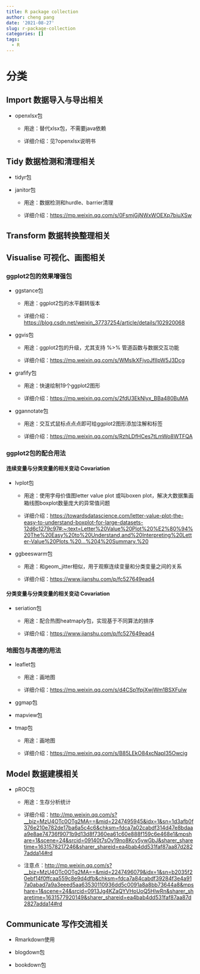 ```yaml
---
title: R package collection
author: cheng pang
date: '2021-08-27'
slug: r-package-collection
categories: []
tags:
  - R
---
```


# 分类

## Import 数据导入与导出相关

- openxlsx包
  
  - 用途：替代xlsx包，不需要java依赖
  
  - 详细介绍：见?openxlsx说明书
  
## Tidy 数据检测和清理相关

- tidyr包

- janitor包

  - 用途：数据检测和hurdle、barrier清理
  
  - 详细介绍：<https://mp.weixin.qq.com/s/0FsmjGjNWxWOEXp7biuXSw>


## Transform 数据转换整理相关

## Visualise 可视化、画图相关

### ggplot2包的效果增强包

- ggstance包

  - 用途：ggplot2包的水平翻转版本
  
  - 详细介绍：<https://blog.csdn.net/weixin_37737254/article/details/102920068>
  
- ggvis包
  
  - 用途：ggplot2包的升级，尤其支持 %>% 管道函数与数据交互功能
  
  - 详细介绍：<https://mp.weixin.qq.com/s/WMslkXFjvoJfIIpW5J3Dcg>

- grafify包

  - 用途：快速绘制19个ggplot2图形
  
  - 详细介绍：<https://mp.weixin.qq.com/s/2fdU3EkNlyx_BBa480BuMA>

- ggannotate包
  
  - 用途：交互式鼠标点点点即可给ggplot2图形添加注解和标签
  
  - 详细介绍：<https://mp.weixin.qq.com/s/RzhLDfHCes7tLmWo8WTFQA>
  
### ggplot2包的配合用法

#### 连续变量与分类变量的相关变动 Covariation

- lvplot包

  - 用途：使用字母价值图letter value plot 或叫boxen plot，解决大数据集画箱线图boxplot数量庞大的异常值问题
  
  - 详细介绍：<https://towardsdatascience.com/letter-value-plot-the-easy-to-understand-boxplot-for-large-datasets-12d6c1279c97#:~:text=Letter%20Value%20Plot%20%E2%80%94%20The%20Easy%20to%20Understand,and%20Interpreting%20Letter-Value%20Plots.%20...%204%20Summary.%20>

- ggbeeswarm包

  - 用途：和geom_jitter相似，用于观察连续变量和分类变量之间的关系
  
  - 详细介绍：<https://www.jianshu.com/p/fc527649ead4>

#### 分类变量与分类变量的相关变动 Covariation

- seriation包

  - 用途：配合热图heatmaply包，实现基于不同算法的排序
  
  - 详细介绍：<https://www.jianshu.com/p/fc527649ead4>

### 地图包与高德的用法

- leaflet包

  - 用途：画地图
  
  - 详细介绍：<https://mp.weixin.qq.com/s/d4CSp1fpjXwjWm1BSXFuIw>

- ggmap包

- mapview包

- tmap包

  - 用途：画地图
  
  - 详细介绍：<https://mp.weixin.qq.com/s/B85LEkO84xcNapI35Owcig>


## Model 数据建模相关

- pROC包

  - 用途：生存分析统计
  
  - 详细介绍：<http://mp.weixin.qq.com/s?__biz=MzU4OTc0OTg2MA==&mid=2247495945&idx=1&sn=1d3afb0f376e210e782de17ba6a5c4c6&chksm=fdca7a02cabdf314d47e8bdaaa9e8ae74736f9071b9d13d8f7360ea61c60e888f159c6e468e1&mpshare=1&scene=24&srcid=09140t7sOv19no8Kcy5ywGbJ&sharer_sharetime=1631578217246&sharer_shareid=ea4bab4dd531faf87aa87d2827adda14#rd>
  
  - 注意点：<http://mp.weixin.qq.com/s?__biz=MzU4OTc0OTg2MA==&mid=2247496079&idx=1&sn=b2035f20ebf14f0ffcaa559c8e9d4dfb&chksm=fdca7a84cabdf39284f3e4a917a0abad7a9a3eeed5aa63530110936dd5c0091a8a8bb73644a8&mpshare=1&scene=24&srcid=0913Jg4KZaQYVHoUoQ5HlwRn&sharer_sharetime=1631577920149&sharer_shareid=ea4bab4dd531faf87aa87d2827adda14#rd>

## Communicate 写作交流相关

- Rmarkdown使用

- blogdown包

- bookdown包